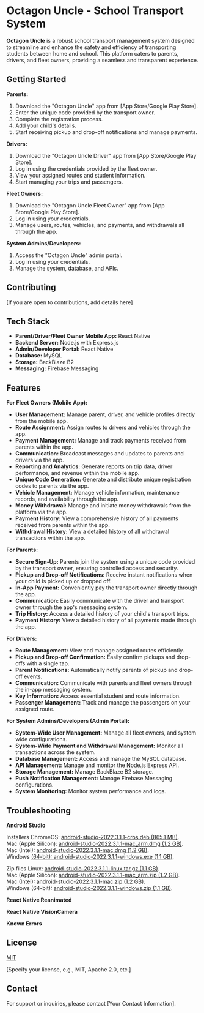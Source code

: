 # Octagon Uncle - School Transport System

**Octagon Uncle** is a robust school transport management system designed to streamline and enhance the safety and efficiency of transporting students between home and school. This platform caters to parents, drivers, and fleet owners, providing a seamless and transparent experience.


## Getting Started

**Parents:**

1.  Download the "Octagon Uncle" app from [App Store/Google Play Store].
2.  Enter the unique code provided by the transport owner.
3.  Complete the registration process.
4.  Add your child's details.
5.  Start receiving pickup and drop-off notifications and manage payments.

**Drivers:**

1.  Download the "Octagon Uncle Driver" app from [App Store/Google Play Store].
2.  Log in using the credentials provided by the fleet owner.
3.  View your assigned routes and student information.
4.  Start managing your trips and passengers.

**Fleet Owners:**

1.  Download the "Octagon Uncle Fleet Owner" app from [App Store/Google Play Store].
2.  Log in using your credentials.
3.  Manage users, routes, vehicles, and payments, and withdrawals all through the app.

**System Admins/Developers:**

1.  Access the "Octagon Uncle" admin portal.
2.  Log in using your credentials.
3.  Manage the system, database, and APIs.

## Contributing

[If you are open to contributions, add details here]

## Tech Stack

* **Parent/Driver/Fleet Owner Mobile App:** React Native
* **Backend Server:** Node.js with Express.js
* **Admin/Developer Portal:** React Native
* **Database:** MySQL
* **Storage:** BackBlaze B2
* **Messaging:** Firebase Messaging


## Features

**For Fleet Owners (Mobile App):**

* **User Management:** Manage parent, driver, and vehicle profiles directly from the mobile app.
* **Route Assignment:** Assign routes to drivers and vehicles through the app.
* **Payment Management:** Manage and track payments received from parents within the app.
* **Communication:** Broadcast messages and updates to parents and drivers via the app.
* **Reporting and Analytics:** Generate reports on trip data, driver performance, and revenue within the mobile app.
* **Unique Code Generation:** Generate and distribute unique registration codes to parents via the app.
* **Vehicle Management:** Manage vehicle information, maintenance records, and availability through the app.
* **Money Withdrawal:** Manage and initiate money withdrawals from the platform via the app.
* **Payment History:** View a comprehensive history of all payments received from parents within the app.
* **Withdrawal History:** View a detailed history of all withdrawal transactions within the app.

**For Parents:**

* **Secure Sign-Up:** Parents join the system using a unique code provided by the transport owner, ensuring controlled access and security.
* **Pickup and Drop-off Notifications:** Receive instant notifications when your child is picked up or dropped off.
* **In-App Payment:** Conveniently pay the transport owner directly through the app.
* **Communication:** Easily communicate with the driver and transport owner through the app's messaging system.
* **Trip History:** Access a detailed history of your child's transport trips.
* **Payment History:** View a detailed history of all payments made through the app.

**For Drivers:**

* **Route Management:** View and manage assigned routes efficiently.
* **Pickup and Drop-off Confirmation:** Easily confirm pickups and drop-offs with a single tap.
* **Parent Notifications:** Automatically notify parents of pickup and drop-off events.
* **Communication:** Communicate with parents and fleet owners through the in-app messaging system.
* **Key Information:** Access essential student and route information.
* **Passenger Management:** Track and manage the passengers on your assigned route.


**For System Admins/Developers (Admin Portal):**

* **System-Wide User Management:** Manage all fleet owners, and system wide configurations.
* **System-Wide Payment and Withdrawal Management:** Monitor all transactions across the system.
* **Database Management:** Access and manage the MySQL database.
* **API Management:** Manage and monitor the Node.js Express API.
* **Storage Management:** Manage BackBlaze B2 storage.
* **Push Notification Management:** Manage Firebase Messaging configurations.
* **System Monitoring:** Monitor system performance and logs.
## Troubleshooting

**Android Studio**

Installers
ChromeOS: [android-studio-2022.3.1.1-cros.deb (865.1 MB)](https://redirector.gvt1.com/edgedl/android/studio/install/2022.3.1.1/android-studio-2022.3.1.1-cros.deb).  
Mac (Apple Silicon): [android-studio-2022.3.1.1-mac_arm.dmg (1.2 GB)](https://redirector.gvt1.com/edgedl/android/studio/install/2022.3.1.1/android-studio-2022.3.1.1-mac_arm.dmg).  
Mac (Intel): [android-studio-2022.3.1.1-mac.dmg (1.2 GB)](https://redirector.gvt1.com/edgedl/android/studio/install/2022.3.1.1/android-studio-2022.3.1.1-mac.dmg).  
Windows [(64-bit): android-studio-2022.3.1.1-windows.exe (1.1 GB)](https://redirector.gvt1.com/edgedl/android/studio/install/2022.3.1.1/android-studio-2022.3.1.1-windows.exe).

Zip files
Linux: [android-studio-2022.3.1.1-linux.tar.gz (1.1 GB)](android-studio-2022.3.1.1-linux.tar.gz).  
Mac (Apple Silicon): [android-studio-2022.3.1.1-mac_arm.zip (1.2 GB)](https://redirector.gvt1.com/edgedl/android/studio/ide-zips/2022.3.1.1/android-studio-2022.3.1.1-mac_arm.zip).  
Mac (Intel): [android-studio-2022.3.1.1-mac.zip (1.2 GB)](https://redirector.gvt1.com/edgedl/android/studio/ide-zips/2022.3.1.1/android-studio-2022.3.1.1-mac.zip).  
Windows (64-bit): [android-studio-2022.3.1.1-windows.zip (1.1 GB)](https://redirector.gvt1.com/edgedl/android/studio/ide-zips/2022.3.1.1/android-studio-2022.3.1.1-windows.zip).


**React Native Reanimated**

**React Native VisionCamera**

**Known Errors**
## License

[MIT](https://choosealicense.com/licenses/mit/)

[Specify your license, e.g., MIT, Apache 2.0, etc.]

## Contact

For support or inquiries, please contact [Your Contact Information].
